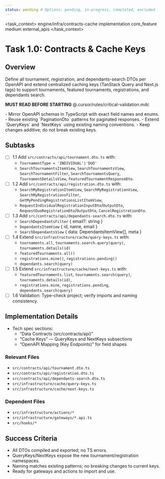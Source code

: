 ```yaml
---
status: pending # Options: pending, in-progress, completed, excluded
---
```


<task_context>
<domain>engine/infra/contracts-cache</domain>
<type>implementation</type>
<scope>core_feature</scope>
<complexity>medium</complexity>
<dependencies>external_apis</dependencies>
</task_context>

# Task 1.0: Contracts & Cache Keys

## Overview

Define all tournament, registration, and dependants-search DTOs per OpenAPI and extend centralized caching keys (TanStack Query and Next.js tags) to support tournaments, featured tournaments, registrations, and dependants search.

<import>**MUST READ BEFORE STARTING** @.cursor/rules/critical-validation.mdc</import>

<requirements>
- Mirror OpenAPI schemas in TypeScript with exact field names and enums.
- Reuse existing `PaginationDto` patterns for paginated responses.
- Extend `QueryKeys` and `NextKeys` using existing naming conventions.
- Keep changes additive; do not break existing keys.
</requirements>

## Subtasks

- [ ] 1.1 Add `src/contracts/api/tournament.dto.ts` with:
  - `TournamentType = 'INDIVIDUAL'|'DUO'`
  - `SearchTournamentsItemView`, `SearchTournamentsView`, `SearchTournamentFilter`, `SearchTournamentsQuery`, `TournamentDetailsView`, `FeaturedTournamentResponseDto`.
- [ ] 1.2 Add `src/contracts/api/registration.dto.ts` with:
  - `SearchMyRegistrationItemView`, `SearchMyRegistrationView`, `SearchMyRegistrationsFilter`, `GetMyPendingRegistrationsListItemView`,
  - `RequestIndividualRegistrationInputDto`/`OutputDto`, `RequestDuoRegistrationDto`/`OutputDto`, `CancelRegistrationDto`.
- [ ] 1.3 Add `src/contracts/api/dependants-search.dto.ts` with:
  - `SearchDependantsFilter` { email?: string }
  - `DependantsItemView` { id, name, email }
  - `SearchDependantsView` { data: DependantsItemView[], meta }
- [ ] 1.4 Extend `src/infrastructure/cache/query-keys.ts` with:
  - `tournaments.all`, `tournaments.search.query(query)`, `tournaments.details(id)`
  - `featuredTournaments.all()`
  - `registrations.mine()`, `registrations.pending()`
  - `dependants.search(query)`
- [ ] 1.5 Extend `src/infrastructure/cache/next-keys.ts` with:
  - `featuredTournaments.list`, `tournaments.search(query)`, `tournaments.details(id)`,
  - `registrations.mine`, `registrations.pending`, `dependants.search(query)`
- [ ] 1.6 Validation: Type-check project; verify imports and naming consistency.

## Implementation Details

- Tech spec sections:
  - “Data Contracts (src/contracts/api)”
  - “Cache Keys” — QueryKeys and NextKeys subsections
  - “OpenAPI Mapping (Key Endpoints)” for field shapes

### Relevant Files

- `src/contracts/api/tournament.dto.ts`
- `src/contracts/api/registration.dto.ts`
- `src/contracts/api/dependants-search.dto.ts`
- `src/infrastructure/cache/query-keys.ts`
- `src/infrastructure/cache/next-keys.ts`

### Dependent Files

- `src/infrastructure/actions/*`
- `src/infrastructure/gateways/*.api.ts`
- `src/hooks/*`

## Success Criteria

- All DTOs compiled and exported; no TS errors.
- QueryKeys/NextKeys expose the new tournament/registration namespaces.
- Naming matches existing patterns; no breaking changes to current keys.
- Ready for gateways and actions to import and use.

